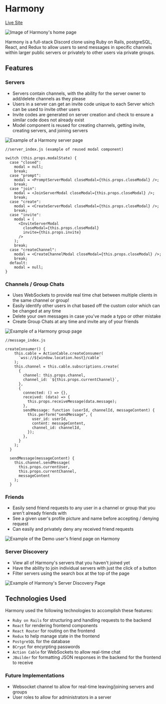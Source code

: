 # Harmony
[Live Site](https://harmonyclone.herokuapp.com)

![Image of Harmony's home page](https://i.imgur.com/CaaKuzn.png)

Harmony is a full-stack Discord clone using Ruby on Rails, postgreSQL, React, and Redux to allow users to send messages in specific channels within larger public servers or privately to other users via private groups.

## Features

### Servers
* Servers contain channels, with the ability for the server owner to add/delete channels as they please
* Users in a server can get an invite code unique to each Server which can be used to invite other users
* Invite codes are generated on server creation and check to ensure a similar code does not already exist
* Model component is reused for creating channels, getting invite, creating servers, and joining servers

![Example of a Harmony server page](https://i.imgur.com/qxscVRW.png)

```
//server_index.js (example of reused modal component)

switch (this.props.modalState) {
  case "closed":
    modal = null;
    break;
  case "prompt":
    modal = <PromptServerModal closeModal={this.props.closeModal} />;
    break;
  case "join":
    modal = <JoinServerModal closeModal={this.props.closeModal} />;
    break;
  case "create":
    modal = <CreateServerModal closeModal={this.props.closeModal} />;
    break;
  case "invite":
    modal = (
      <InviteServerModal
        closeModal={this.props.closeModal}
        invite={this.props.invite}
      />
    );
    break;
  case "createChannel":
    modal = <CreateChannelModal closeModal={this.props.closeModal} />;
    break;
  default:
    modal = null;
}
```

### Channels / Group Chats
* Uses WebSockets to provide real time chat between multiple clients in the same channel or group!
* Easily identify other users in chat based off the custom color which can be changed at any time
* Delete your own messages in case you've made a typo or other mistake
* Create Group Chats at any time and invite any of your friends

![Example of a Harmony group page](https://i.imgur.com/bjcwIIk.png)

```
//message_index.js

createConsumer() {
    this.cable = ActionCable.createConsumer(
      `wss://${window.location.host}/cable`
    );
    this.channel = this.cable.subscriptions.create(
      {
        channel: this.props.channel,
        channel_id: `${this.props.currentChannel}`,
      },
      {
        connected: () => {},
        received: (data) => {
          this.props.receiveMessage(data.message);
        },
        sendMessage: function (userId, channelId, messageContent) {
          this.perform("sendMessage", {
            user_id: userId,
            content: messageContent,
            channel_id: channelId,
          });
        },
      }
    );
  }

  sendMessage(messageContent) {
    this.channel.sendMessage(
      this.props.currentUser,
      this.props.currentChannel,
      messageContent
    );
  }
```

### Friends
* Easily send friend requests to any user in a channel or group that you aren't already friends with
* See a given user's profile picture and name before accepting / denying request
* Can easily and privately deny any received friend requests

![Example of the Demo user's friend page on Harmony](https://i.imgur.com/hgN3d61.png)

### Server Discovery
* View all of Harmony's servers that you haven't joined yet
* Have the ability to join individual servers with just the click of a button
* Filter servers using the search box at the top of the page 

![Example of Harmony's Server Discovery Page](https://i.imgur.com/5q24EN4.png)

## Technologies Used

Harmony used the following technologies to accomplish these features:
* `Ruby on Rails` for structuring and handling requests to the backend
* `React` for rendering frontend components
* `React Router` for routing on the frontend
* `Redux` to help manage state in the frontend
* `PostgreSQL` for the database
* `BCrypt` for encyrpting passwords
* `Action Cable` for WebSockets to allow real-time chat
* `JBuilder` for formatting JSON responses in the backend for the frontend to receive

### Future Implementations
* Websocket channel to allow for real-time leaving/joining servers and groups
* User roles to allow for administrators in a server


